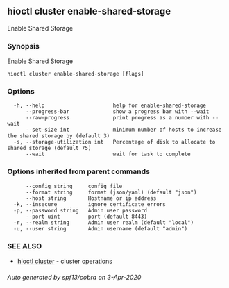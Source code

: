 ## hioctl cluster enable-shared-storage

Enable Shared Storage

### Synopsis

Enable Shared Storage

```
hioctl cluster enable-shared-storage [flags]
```

### Options

```
  -h, --help                      help for enable-shared-storage
      --progress-bar              show a progress bar with --wait
      --raw-progress              print progress as a number with --wait
      --set-size int              minimum number of hosts to increase the shared storage by (default 3)
  -s, --storage-utilization int   Percentage of disk to allocate to shared storage (default 75)
      --wait                      wait for task to complete
```

### Options inherited from parent commands

```
      --config string     config file
      --format string     format (json/yaml) (default "json")
      --host string       Hostname or ip address
  -k, --insecure          ignore certificate errors
  -p, --password string   Admin user password
      --port uint         port (default 8443)
  -r, --realm string      Admin user realm (default "local")
  -u, --user string       Admin username (default "admin")
```

### SEE ALSO

* [hioctl cluster](hioctl_cluster.md)	 - cluster operations

###### Auto generated by spf13/cobra on 3-Apr-2020
